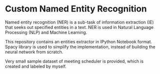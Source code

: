 # Custom Named Entity Recognition


Named entity recognition (NER) is a sub-task of information extraction (IE) that seeks out specified entities in a text. NER is used in Natural Language Processing (NLP) and Machine Learning.

This repository contains an entities extractor in IPython Notebook format. Spacy library is used to simplify the implementation, instead of building the neural network from scratch.


Very small sample dataset of meeting scheduler is provided, which is created and labeled by myself.